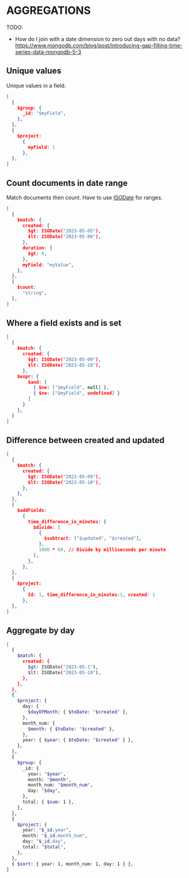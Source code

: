 # AGGREGATIONS

TODO:

* How do I join with a date dimension to zero out days with no data?  https://www.mongodb.com/blog/post/introducing-gap-filling-time-series-data-mongodb-5-3

## Unique values

Unique values in a field.

```json
[
  {
    $group: {
      _id: "$myField",
    },
  },
  {
    $project:
      {
        myField: 1
      },
  },
]
```

## Count documents in date range

Match documents then count. Have to use [ISODate](https://en.wikipedia.org/wiki/ISO_8601) for ranges.  

```json
[
  {
    $match: {
      created: {
        $gt: ISODate("2023-05-05"),
        $lt: ISODate("2023-05-06"),
      },
      duration: {
        $gt: 0,
      },
      myField: "myValue",
    },
  },
  {
    $count:
      "string",
  },
]
```

## Where a field exists and is set

```json
[
  {
    $match: {
      created: {
        $gt: ISODate("2023-05-09"),
        $lt: ISODate("2023-05-10"),
      },
    $expr: {
        $and: [
          { $ne: ["$myField", null] },
          { $ne: ["$myField", undefined] }
        ]
      }      
    },
  }
]
```

## Difference between created and updated

```json
[
  {
    $match: {
      created: {
        $gt: ISODate("2023-05-09"),
        $lt: ISODate("2023-05-10"),
      },
    },
  },
  {
    $addFields:
      {
        time_difference_in_minutes: {
          $divide: [
            {
              $subtract: ["$updated", "$created"],
            },
            1000 * 60, // Divide by milliseconds per minute
          ],
        },
      },
  },
  {
    $project:
      {
        Id: 1, time_difference_in_minutes:1, created: 1
      },
  },
]
```

## Aggregate by day

```sh
[
  {
    $match: {
      created: {
        $gt: ISODate("2023-05-1"),
        $lt: ISODate("2023-05-19"),
      },
    },
  },
  {
    $project: {
      day: {
        $dayOfMonth: { $toDate: "$created" },
      },
      month_num: {
        $month: { $toDate: "$created" },
      },
      year: { $year: { $toDate: "$created" } },
    },
  },
  {
    $group: {
      _id: {
        year: "$year",
        month: "$month",
        month_num: "$month_num",
        day: "$day",
      },
      total: { $sum: 1 },
    },
  },
  {
    $project: {
      year: "$_id.year",
      month: "$_id.month_num",
      day: "$_id.day",
      total: "$total",
    },
  },
  { $sort: { year: 1, month_num: 1, day: 1 } },
]
```
